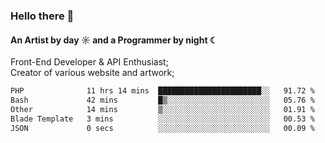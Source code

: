 ### Hello there 👋
#### An Artist by day ☼ and a Programmer by night ☾

Front-End Developer & API Enthusiast;<br>
Creator of various website and artwork;

<!--START_SECTION:waka-->

```txt
PHP              11 hrs 14 mins  ███████████████████████░░   91.72 %
Bash             42 mins         █▒░░░░░░░░░░░░░░░░░░░░░░░   05.76 %
Other            14 mins         ▒░░░░░░░░░░░░░░░░░░░░░░░░   01.91 %
Blade Template   3 mins          ░░░░░░░░░░░░░░░░░░░░░░░░░   00.53 %
JSON             0 secs          ░░░░░░░░░░░░░░░░░░░░░░░░░   00.09 %
```

<!--END_SECTION:waka-->

<!--unk0e-ctrlmd-blitzh-Klöggr-https://codepen.io/nikillpop/pen/VdJjJW-->
